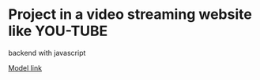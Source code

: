 # Project in a video streaming website like YOU-TUBE


backend with javascript

[Model link](https://app.eraser.io/workspace/YtPqZ1VogxGy1jzIDkzj?origin=share)
